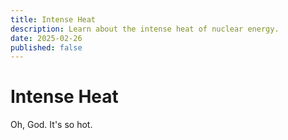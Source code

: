 ```yaml
---
title: Intense Heat
description: Learn about the intense heat of nuclear energy.
date: 2025-02-26
published: false
---
```


# Intense Heat

Oh, God. It's so hot.
